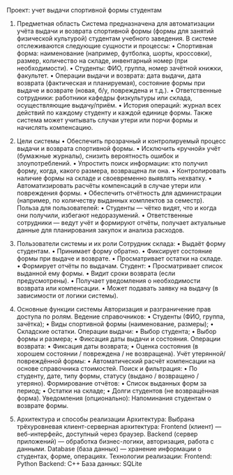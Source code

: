 Проект: учет выдачи спортивной формы студентам
1. Предметная область
Система предназначена для автоматизации учёта выдачи и возврата спортивной формы (формы для занятий физической культурой) студентам учебного заведения. В системе отслеживаются следующие сущности и процессы:
•	Спортивная форма: наименование (например, футболка, шорты, кроссовки), размер, количество на складе, инвентарный номер (при необходимости).
•	Студенты: ФИО, группа, номер зачётной книжки, факультет.
•	Операции выдачи и возврата: дата выдачи, дата возврата (фактическая и планируемая), состояние формы при выдаче и возврате (новая, б/у, повреждена и т.д.).
•	Ответственные сотрудники: работники кафедры физкультуры или склада, осуществляющие выдачу/приём.
•	История операций: журнал всех действий по каждому студенту и каждой единице формы.
Также система может учитывать случаи утери или порчи формы и начислять компенсацию.

2. Цели системы
•	Обеспечить прозрачный и контролируемый процесс выдачи и возврата спортивной формы.
•	Исключить «ручной» учёт (бумажные журналы), снизить вероятность ошибок и злоупотреблений.
•	Упростить поиск информации: кто получил форму, когда, какого размера, возвращена ли она.
•	Контролировать наличие формы на складе и своевременно выявлять нехватку.
•	Автоматизировать расчёты компенсаций в случае утери или повреждения формы.
•	Обеспечить отчётность для администрации (например, по количеству выданных комплектов за семестр).
Польза для пользователей:
•	Студенты — чётко видят, что и когда они получили, избегают недоразумений.
•	Ответственные сотрудники — ведут учёт и формируют отчёты, получает актуальные данные для планирования закупок и анализа расходов.

3. Пользователи системы и их роли
Сотрудник склада:
•	Выдаёт форму студентам.
•	Принимает форму обратно.
•	Фиксирует состояние формы при выдаче и возврате.
•	Просматривает остатки на складе.
•	Формирует отчёты по выдачам.
Студент:
•	Просматривает список выданной ему формы.
•	Видит сроки возврата (если предусмотрены).
•	Получает уведомления о необходимости возврата или компенсации.
•	Может подавать заявку на выдачу (в зависимости от логики системы).

4. Основные функции системы
Авторизация и разграничение прав доступа по ролям.
Ведение справочников:
•	Студенты (ФИО, группа, зачётка);
•	Виды спортивной формы (наименование, размеры);
•	Складские остатки.
Операции выдачи:
•	Выбор студента;
•	Выбор формы и размера;
•	Фиксация даты выдачи и состояния.
Операции возврата:
•	Фиксация даты возврата;
•	Оценка состояния (в хорошем состоянии / повреждена / не возвращена).
Учёт утерянной/повреждённой формы:
•	Автоматический расчёт компенсации на основе справочника стоимостей.
Поиск и фильтрация:
•	По студенту, дате, типу формы, статусу (выдано / возвращено / утеряно).
Формирование отчётов:
•	Список выданных форм за период;
•	Остатки на складе;
•	Долги студентов (не возвращённая форма).
Уведомления (опционально):
Напоминания студентам о возврате формы.

5. Архитектура и способы реализации
Архитектура:
Выбрана трёхуровневая клиент-серверная архитектура:
Frontend (клиент) — веб-интерфейс, доступный через браузер.
Backend (сервер приложений) — обработка бизнес-логики, авторизация, работа с данными.
Database (база данных) — хранение информации о студентах, форме, операциях.
Технологии реализации:
Frontend: Python
Backend: C++
База данных: SQLite
